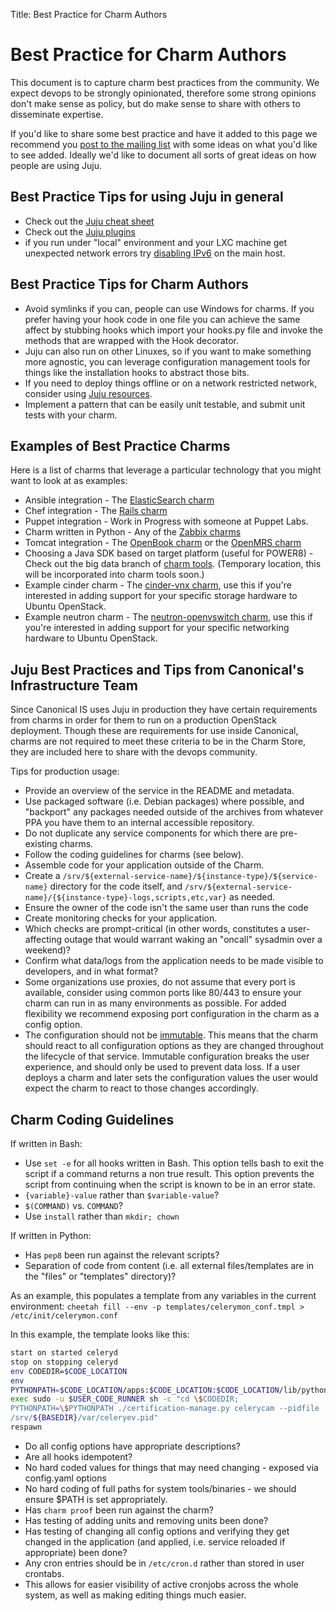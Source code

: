 Title: Best Practice for Charm Authors

# Best Practice for Charm Authors

This document is to capture charm best practices from the community. We expect
devops to be strongly opinionated, therefore some strong opinions don't make
sense as policy, but do make sense to share with others to disseminate
expertise.

If you'd like to share some best practice and have it added to this page we
recommend you [post to the mailing
list](https://lists.ubuntu.com/mailman/listinfo/juju) with some ideas on what
you'd like to see added. Ideally we'd like to document all sorts of great ideas
on how people are using Juju.

## Best Practice Tips for using Juju in general

- Check out the [Juju cheat sheet](https://github.com/juju/cheatsheet)
- Check out the [Juju plugins](https://github.com/juju/plugins)
- if you run under "local" environment and your LXC machine get unexpected
  network errors try
  [disabling IPv6](http://askubuntu.com/questions/440649/how-to-disable-ipv6-in-ubuntu-14-04)
  on the main host.

## Best Practice Tips for Charm Authors

- Avoid symlinks if you can, people can use Windows for charms. If you prefer
  having your hook code in one file you can achieve the same affect by stubbing
  hooks which import your hooks.py file and invoke the methods that are wrapped
  with the Hook decorator.
- Juju can also run on other Linuxes, so if you want to make something more
  agnostic, you can leverage configuration management tools for things like the
  installation hooks to abstract those bits.
- If you need to deploy things offline or on a network restricted network,
  consider using [Juju resources](http://pythonhosted.org/jujuresources/).
- Implement a pattern that can be easily unit testable, and submit unit tests
  with your charm.

## Examples of Best Practice Charms

Here is a list of charms that leverage a particular technology that you might want to look at as examples:

- Ansible integration - The [ElasticSearch charm](https://jujucharms.com/elasticsearch)
- Chef integration - The [Rails charm](https://jujucharms.com/rails)
- Puppet integration - Work in Progress with someone at Puppet Labs.
- Charm written in Python - Any of the [Zabbix charms](https://jujucharms.com/q/zabbix)
- Tomcat integration - The [OpenBook charm](https://jujucharms.com/openbook) or the [OpenMRS charm](https://jujucharms.com/openmrs)
- Choosing a Java SDK based on target platform (useful for POWER8) - Check out the big data branch of [charm tools](http://bazaar.launchpad.net/~bigdata-dev/bigdata-data/trunk/view/head:/common/noarch/java-installer.sh). (Temporary location, this will be incorporated into charm tools soon.)
- Example cinder charm - The [cinder-vnx charm](https://jujucharms.com/cinder-vnx), use this if you're interested in adding support for your specific storage hardware to Ubuntu OpenStack.
- Example neutron charm - The [neutron-openvswitch charm](https://jujucharms.com/neutron-openvswitch), use this if you're interested in adding support for your specific networking hardware to Ubuntu OpenStack.

## Juju Best Practices and Tips from Canonical's Infrastructure Team

Since Canonical IS uses Juju in production they have certain requirements from
charms in order for them to run on a production OpenStack deployment. Though
these are requirements for use inside Canonical, charms are not required to meet
these criteria to be in the Charm Store, they are included here to share with
the devops community.

Tips for production usage:

  - Provide an overview of the service in the README and metadata.
  - Use packaged software (i.e. Debian packages) where possible, and "backport"
    any packages needed outside of the archives from whatever PPA you have them
    to an internal accessible repository.
  - Do not duplicate any service components for which there are pre-existing
    charms.
  - Follow the coding guidelines for charms (see below).
  - Assemble code for your application outside of the Charm.
  - Create a `/srv/${external-service-name}/${instance-type}/${service-name}`
    directory for the code itself, and
    `/srv/${external-service-name}/{${instance-type}-logs,scripts,etc,var}` as
    needed.
  - Ensure the owner of the code isn't the same user than runs the code
  - Create monitoring checks for your application.
  - Which checks are prompt-critical (in other words, constitutes a
    user-affecting outage that would warrant waking an "oncall" sysadmin over
    a weekend)?
  - Confirm what data/logs from the application needs to be made visible to
    developers, and in what format?
  - Some organizations use proxies, do not assume that every port is available,
    consider using common ports like 80/443 to ensure your charm can run in as
    many environments as possible. For added flexibility we recommend exposing
    port configuration in the charm as a config option.
  - The configuration should not be 
    [immutable](http://en.wikipedia.org/wiki/Immutable_object). 
    This means that the charm should react to all configuration options as they
    are changed throughout the lifecycle of that service. Immutable
    configuration breaks the user experience, and should only be used to prevent
    data loss. If a user deploys a charm and later sets the configuration values
    the user would expect the charm to react to those changes accordingly.

## Charm Coding Guidelines

If written in Bash:

  - Use `set -e` for all hooks written in Bash. This option tells bash to exit
    the script if a command returns a non true result. This option prevents the
    script from continuing when the script is known to be in an error state.
  - `{variable}-value` rather than `$variable-value`?
  - `$(COMMAND)` vs. `COMMAND`?
  - Use `install` rather than `mkdir; chown`

If written in Python:

  - Has `pep8` been run against the relevant scripts?
  - Separation of code from content (i.e. all external files/templates are in
    the "files" or "templates" directory)?

As an example, this populates a template from any variables in the current
environment: `cheetah fill --env -p templates/celerymon_conf.tmpl >
/etc/init/celerymon.conf`

In this example, the template looks like this:

```bash
start on started celeryd
stop on stopping celeryd
env CODEDIR=$CODE_LOCATION
env
PYTHONPATH=$CODE_LOCATION/apps:$CODE_LOCATION:$CODE_LOCATION/lib/python2.7/site-packages
exec sudo -u $USER_CODE_RUNNER sh -c "cd \$CODEDIR;
PYTHONPATH=\$PYTHONPATH ./certification-manage.py celerycam --pidfile
/srv/${BASEDIR}/var/celeryev.pid"
respawn
```

  - Do all config options have appropriate descriptions?
  - Are all hooks idempotent?
  - No hard coded values for things that may need changing - exposed via config.yaml options
  - No hard coding of full paths for system tools/binaries - we should ensure $PATH is set appropriately.
  - Has `charm proof` been run against the charm?
  - Has testing of adding units and removing units been done?
  - Has testing of changing all config options and verifying they get changed in the application (and applied, i.e. service reloaded if appropriate) been done?
  - Any cron entries should be in `/etc/cron.d` rather than stored in user crontabs.
  - This allows for easier visibility of active cronjobs across the whole system, as well as making editing things much easier.
